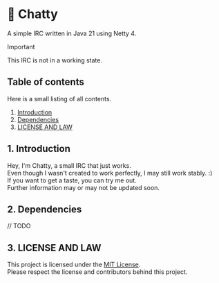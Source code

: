 # :pencil: Chatty

A simple IRC written in Java 21 using Netty 4.

> [!IMPORTANT]
> This IRC is not in a working state.

## Table of contents

Here is a small listing of all contents.

1. [Introduction](#1-introduction)
2. [Dependencies](#2-dependencies)
3. [LICENSE AND LAW](#3-license-and-law)

## 1. Introduction

Hey, I'm Chatty, a small IRC that just works.  
Even though I wasn't created to work perfectly, I may still work stably. \:\)  
If you want to get a taste, you can try me out.  
Further information may or may not be updated soon.

## 2. Dependencies

// TODO

## 3. LICENSE AND LAW

This project is licensed under the [MIT License](/LICENSE).  
Please respect the license and contributors behind this project.
